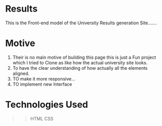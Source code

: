 # Results

This is the Front-end model of the University Results generation Site.......

# Motive

1. Their is no main motive of building this page this is just a Fun project
   which I tried to Clone as like how the actual university site looks.
2. To have the clear understanding of how actually all the elements aligned.
3. TO make it more responsive...
4. TO implement new Interface

# Technologies Used
>> HTML
>> CSS
